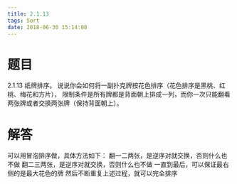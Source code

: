 ```yaml
---
title: 2.1.13
tags: Sort
date: 2018-06-30 15:14:08
---
```


# 题目

2.1.13
纸牌排序。
说说你会如何将一副扑克牌按花色排序（花色排序是黑桃、红桃、梅花和方片），
限制条件是所有牌都是背面朝上排成一列，而你一次只能翻看两张牌或者交换两张牌（保持背面朝上）。

# 解答

可以用冒泡排序做，具体方法如下：
翻一二两张，是逆序对就交换，否则什么也不做
翻二三两张，是逆序对就交换，否则什么也不做
一直到最后，可以保证最右侧的是最大花色的牌
然后不断重复上述过程，就可以完全排序